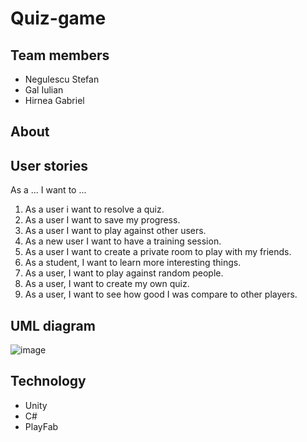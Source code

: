# Quiz-game

## Team members

- Negulescu Stefan
- Gal Iulian
- Hirnea Gabriel

## About


## User stories

As a ... I want to ...

1. As a user i want to resolve a quiz.
2. As a user I want to save my progress.
3. As a user I want to play against other users.
4. As a new user I want to have a training session.
5. As a user I want to create a private room to play with my friends.
6. As a student, I want to learn more interesting things.
7. As a user, I want to play against random people.
8. As a user, I want to create my own quiz.
9. As a user, I want to see how good I was compare to other players.

## UML diagram
![image](https://user-images.githubusercontent.com/61587939/121929865-5c046d00-cd4a-11eb-9e55-bf74a09fa73f.png)

## Technology
- Unity
- C#
- PlayFab

